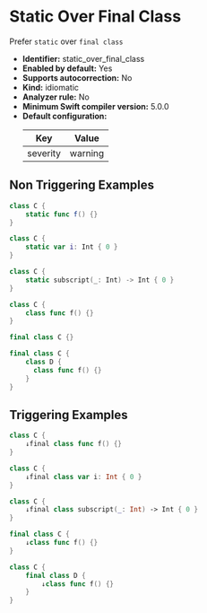 # Static Over Final Class

Prefer `static` over `final class`

* **Identifier:** static_over_final_class
* **Enabled by default:** Yes
* **Supports autocorrection:** No
* **Kind:** idiomatic
* **Analyzer rule:** No
* **Minimum Swift compiler version:** 5.0.0
* **Default configuration:**
  <table>
  <thead>
  <tr><th>Key</th><th>Value</th></tr>
  </thead>
  <tbody>
  <tr>
  <td>
  severity
  </td>
  <td>
  warning
  </td>
  </tr>
  </tbody>
  </table>

## Non Triggering Examples

```swift
class C {
    static func f() {}
}
```

```swift
class C {
    static var i: Int { 0 }
}
```

```swift
class C {
    static subscript(_: Int) -> Int { 0 }
}
```

```swift
class C {
    class func f() {}
}
```

```swift
final class C {}
```

```swift
final class C {
    class D {
      class func f() {}
    }
}
```

## Triggering Examples

```swift
class C {
    ↓final class func f() {}
}
```

```swift
class C {
    ↓final class var i: Int { 0 }
}
```

```swift
class C {
    ↓final class subscript(_: Int) -> Int { 0 }
}
```

```swift
final class C {
    ↓class func f() {}
}
```

```swift
class C {
    final class D {
        ↓class func f() {}
    }
}
```